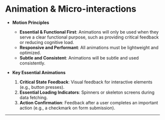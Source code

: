 # Animation & Micro-interactions

  * **Motion Principles**

      * **Essential & Functional First**: Animations will only be used when they serve a clear functional purpose, such as providing critical feedback or reducing cognitive load.
      * **Responsive and Performant**: All animations must be lightweight and optimized.
      * **Subtle and Consistent**: Animations will be subtle and used consistently.

  * **Key Essential Animations**

    1.  **Critical State Feedback**: Visual feedback for interactive elements (e.g., button presses).
    2.  **Essential Loading Indicators**: Spinners or skeleton screens during data fetching.
    3.  **Action Confirmation**: Feedback after a user completes an important action (e.g., a checkmark on form submission).

-----
